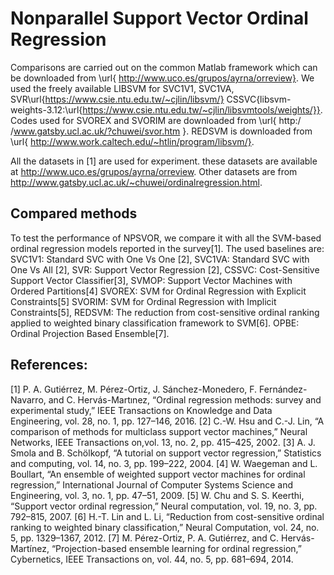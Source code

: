 Nonparallel Support Vector Ordinal Regression
====
Comparisons are carried out on the common Matlab framework which can be downloaded from \url{ http://www.uco.es/grupos/ayrna/orreview}. 
We used the freely available LIBSVM for SVC1V1, SVC1VA, SVR\url{https://www.csie.ntu.edu.tw/~cjlin/libsvm/}
CSSVC{libsvm-weights-3.12:\url{https://www.csie.ntu.edu.tw/~cjlin/libsvmtools/weights/}}. 
Codes used for  SVOREX and SVORIM are downloaded from \url{ http:/ /www.gatsby.ucl.ac.uk/?chuwei/svor.htm }. 
REDSVM is downloaded from \url{ http://www.work.caltech.edu/~htlin/program/libsvm/}.

All the datasets in [1] are used for experiment. these datasets are available at  http://www.uco.es/grupos/ayrna/orreview. Other datasets are from http://www.gatsby.ucl.ac.uk/~chuwei/ordinalregression.html.

Compared methods
------- 
To test the performance of NPSVOR, we compare it with all the SVM-based ordinal regression models reported in the survey[1]. The used baselines are:
SVC1V1: Standard SVC with One Vs One [2],
SVC1VA: Standard SVC with One Vs All [2],
SVR: Support Vector Regression [2],
CSSVC: Cost-Sensitive Support Vector Classifier[3],
SVMOP: Support Vector Machines with Ordered Partitions[4]
SVOREX: SVM for Ordinal Regression with Explicit Constraints[5]
SVORIM: SVM for Ordinal Regression with Implicit Constraints[5], 
REDSVM:  The reduction from cost-sensitive ordinal ranking applied to weighted binary classification framework to SVM[6].
OPBE: Ordinal Projection Based Ensemble[7]. 

References:
------- 
[1] P. A. Gutiérrez, M. Pérez-Ortiz, J. Sánchez-Monedero, F. Fernández-Navarro, and C. Hervás-Martınez, “Ordinal regression methods: survey and experimental study,” IEEE Transactions on Knowledge and Data Engineering, vol. 28, no. 1, pp. 127–146, 2016.
[2] C.-W. Hsu and C.-J. Lin, “A comparison of methods for multiclass support vector machines,” Neural Networks, IEEE Transactions on,vol. 13, no. 2, pp. 415–425, 2002.
[3] A. J. Smola and B. Schölkopf, “A tutorial on support vector regression,” Statistics and computing, vol. 14, no. 3, pp. 199–222, 2004.
[4] W. Waegeman and L. Boullart, “An ensemble of weighted support vector machines for ordinal regression,” International Journal of Computer Systems Science and Engineering, vol. 3, no. 1, pp. 47–51, 2009.
[5] W. Chu and S. S. Keerthi, “Support vector ordinal regression,” Neural computation, vol. 19, no. 3, pp. 792–815, 2007.
[6] H.-T. Lin and L. Li, “Reduction from cost-sensitive ordinal ranking to weighted binary classification,” Neural Computation, vol. 24, no. 5, pp. 1329–1367, 2012.
[7] M. Pérez-Ortiz, P. A. Gutiérrez, and C. Hervás-Martı́nez, “Projection-based ensemble learning for ordinal regression,” Cybernetics, IEEE Transactions on, vol. 44, no. 5, pp. 681–694, 2014.
